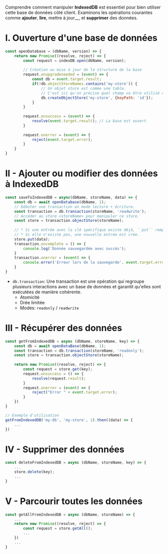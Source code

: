 Comprendre comment manipuler __IndexedDB__ est essentiel pour bien utiliser cette base de données côté client.
Examinons les opérations courantes comme __ajouter__, __lire__, mettre à jour__, et __supprimer__ des données.

# I. Ouverture d'une base de données
````js
const openDatabase = (dbName, version) => {
    return new Promise((resolve, reject) => {
        const request = indexDB.open(dbName, version);
        
        // Création ou mise à jour de la structure de la base
        request.onupgradeneeded = (event) => {
            const db = event.target.result;
            if(!db.objectStoreNames.contains('my-store')) {
                // Un objet store est comme une table.
                // C'est ici qu'on précise quel champ va être utilisé comme clé avec l'objet "keyPath"
                db.createObjectStore('my-store', {keyPath: 'id'});
            }
        }
        
        request.onsuccess = (event) => {
            resolve(event.target.result); // La base est ouvert
        }
        
        request.onerror = (event) => {
            reject(event.target.error);
        }
    } 
}
````

# II - Ajouter ou modifier des données à IndexedDB
````js
const saveToIndexedDB = async(dbName, storeName, data) => {
    const db = await openDatabase(dbName, 1);
    // Débuter une transaction en mode lecture + écriture.
    const transaction = db.transaction(storeName, 'readwrite');
    // Accéder au store <storeName> pour manipuler ce store.
    const store = transaction.objectStore(storeName);
    
    // * Si une entrée avec la clé spécifique existe déjà, ``put`` remplace son contenu.
    // * Si elle n'existe pas, une nouvelle entrée est crée.
    store.put(data); 
    transaction.oncomplete = () => {
        console.log('Donnée sauvegardée avec succès');
    }
    transaction.onerror = (event) => {
        console.error('Erreur lors de la sauvegarde', event.target.error);
    }
}
````
* ``db.transaction``: Une transaction est une opération qui regroupe plusieurs interactions avec un base de données et garantit qu'elles sont exécutées de manière cohérente.
    * Atomicité
    * Drée limitée
    * Modes: ``readonly`` / ``readwrite``

# III - Récupérer des données
````js
const getFromIndexedDB = async (dbName, storeName, key) => {
    const db = await openDataBase(dbName, 1);
    const transaction = db.transaction(storeName, 'readonly');
    const store = transaction.objectStore(storeName);
    
    return new Promise((resolve, reject) => {
        const request = store.get(key);
        request.onsuccess = () => {
            resolve(request.result);
        }
        request.onerror = (event) => {
            reject("Error " + event.target.error);
        }
    })
}

// Exemple d'utilisation
getFromIndexedDB('my-db', 'my-store', 1).then((data) => {
    ...
})
````

# IV - Supprimer des données
````js
const deleteFromIndexedDB = async (dbName, storeName, key) => {
    ...
    store.delete(key);
    ...
}
````

# V - Parcourir toutes les données
````js
const getAllFromIndexedDB = async (dbName, storeName) => {
    ...
    return new Promise((resolve, reject) => {
        const request = store.getAll();
        ...
    })
    ...
}
````